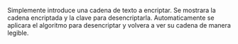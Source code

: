 Simplemente introduce una cadena de texto a encriptar.
Se mostrara la cadena encriptada y la clave para desencriptarla.
Automaticamente se aplicara el algoritmo para desencriptar y volvera a ver su cadena de manera legible.
